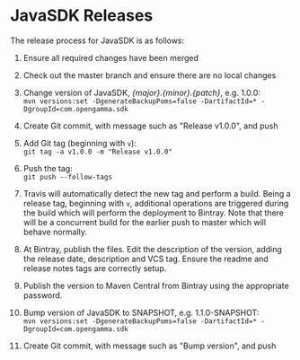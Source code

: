 JavaSDK Releases
================

The release process for JavaSDK is as follows:

1. Ensure all required changes have been merged

1. Check out the master branch and ensure there are no local changes

1. Change version of JavaSDK, *{major}.{minor}.{patch}*, e.g. 1.0.0:  
`mvn versions:set -DgenerateBackupPoms=false -DartifactId=* -DgroupId=com.opengamma.sdk`

1. Create Git commit, with message such as "Release v1.0.0", and push

1. Add Git tag (beginning with `v`):  
`git tag -a v1.0.0 -m "Release v1.0.0"`

1. Push the tag:  
`git push --follow-tags`

1. Travis will automatically detect the new tag and perform a build.
Being a release tag, beginning with `v`, additional operations are triggered during the build which 
will perform the deployment to Bintray.
Note that there will be a concurrent build for the earlier push to master which will behave normally.

1. At Bintray, publish the files.
Edit the description of the version, adding the release date, description and VCS tag.
Ensure the readme and release notes tags are correctly setup.

1. Publish the version to Maven Central from Bintray using the appropriate password.

1. Bump version of JavaSDK to SNAPSHOT, e.g. 1.1.0-SNAPSHOT:  
`mvn versions:set -DgenerateBackupPoms=false -DartifactId=* -DgroupId=com.opengamma.sdk`

1. Create Git commit, with message such as "Bump version", and push
